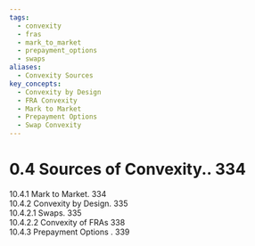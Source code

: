 ```yaml
---
tags:
  - convexity
  - fras
  - mark_to_market
  - prepayment_options
  - swaps
aliases:
  - Convexity Sources
key_concepts:
  - Convexity by Design
  - FRA Convexity
  - Mark to Market
  - Prepayment Options
  - Swap Convexity
---
```


# 0.4 Sources of Convexity.. 334  

10.4.1 Mark to Market. 334   
10.4.2 Convexity by Design. 335   
10.4.2.1 Swaps. 335   
10.4.2.2 Convexity of FRAs 338   
10.4.3 Prepayment Options . 339  
